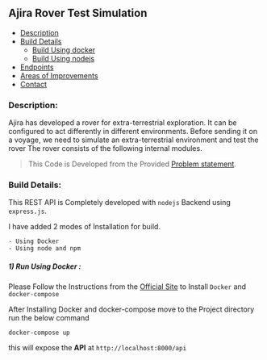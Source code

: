 ## Ajira Rover Test Simulation

- [Description](#description)
- [Build Details](#build)
    - [Build Using docker](#docker)
    - [Build Using nodejs](#node)
- [Endpoints](#endpoints)
- [Areas of Improvements](#imrpovements)
- [Contact](#contact)

<a name="description"></a>

### Description:
Ajira has developed a rover for extra-terrestrial exploration. It can be configured to act differently in different environments. Before sending it on a voyage, we need to simulate an extra-terrestrial environment and test the rover The rover consists of the following internal modules.


> This Code is Developed from the Provided [Problem statement](https://cdn.skillenza.com/files/50311d7b-e4a7-4a4e-8be0-b5350326a467/ProblemStatement.pdf).

<a name="build"></a>

### Build Details:

This REST API is Completely developed with `nodejs` Backend using `express.js`.

I have added 2 modes of Installation for build.

    - Using Docker
    - Using node and npm

<a name="docker"></a>

##### 1) Run Using Docker :

Please Follow the Instructions from the [Official Site](https://www.docker.com/products/docker-desktop) to Install `Docker` and `docker-compose`

After Installing Docker and docker-compose move to the Project directory run the below command

```docker
docker-compose up
```
this will expose the **API** at `http://localhost:8000/api`

<a name="node"></a>

##### 2) Build Using Nodejs:
    
Inorder to **Build** and **Test** this Project you will need to install `node` and `npm`.

Please Follow the Instructions from the `nodejs` from the [Official Site](https://nodejs.org/en/download/)

1)  Move to the Project Directory
    ```Docker
    cd AjiraRover
    ```
2) Install Packages
    ```Docker
    npm install
    ```
3) Initiate Production Server
    ```Docker
    npm run prodserver
    ```
this will expose the **API** at `http://localhost:8000/api`

<a name="endpoints"></a>

### Endpoints:

According to the Problem Statement the API exposes the Following **URLs**


- To Configure the Environment:
    ```Docker
    -POST   http://localhost:8000/api/environment/configure
    ```

- To Update the Environment:
    ```Docker
    -PATCH  http://localhost:8000/api/environment
    ```
 - To Configure the Rover:
    ```Docker
    -POST   http://localhost:8000/api/rover/configure
    ```
 - To Move the Rover:
    ```Docker
    -POST   http://localhost:8000/api/rover/move
    ```
 - To Get the Rover and Environment Status:
    ```Docker
    -POST   http://localhost:8000/api/rover/status
    ```

<a name="imrpovements"></a>

### Areas of Improvements:
Though this Project doesnt invlove any `DataBases` and no Asynchronous Process we can still improve the Architecture.

- The **Inventory System**:
    - Currently the Inventory system is Implemented using the simple `Array`.
    - which pops the least priority item when inventory is full and removes the item if it is completely used.
    - On each Item Addition the inventory loops and chooses its position to maintain the `Sorted` order.
    - And unfortunately **Array Insertion and Removal is not O(n)**.

    
    >**Solution**: 
        with much Clarity in the Problem Statement this,
        the Simple Array can be replaced with complex DataStructures like 
            - `Priority Queue`
            - `Doubely Linked List`

- The Scenario Test:
    - With much more Detail in how the Scenarios are processed, A very better and efficient way of approch can be coded.


<a name="contact"></a>

### Contact:
For Queries you can reach out to me on:

    Name:          M Manoji
    Contact:       9739691005
    Mail Id:       manoji1997m@gmail.com
    Git Profile:   https://github.com/Manoji97/
    Linked In:     